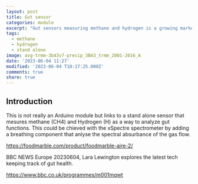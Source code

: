 ```yaml
---
layout: post
title: Gut sensor
categories: module
excerpt: "Gut sensors measuring methane and hydrogen is a growing market"
tags:
  - methane
  - hydrogen
  - stand alone
image: avg-trmm-3b43v7-precip_3B43_trmm_2001-2016_A
date: '2023-06-04 11:27'
modified: '2023-06-04 T18:17:25.000Z'
comments: true
share: true
---
```


## Introduction

This is not really an Arduino module but links to a stand alone sensor that mesures methane (CH4) and Hydrogen (H) as a way to analyze gut functions. This could be chieved with the xSpectre spectrometer by adding a breathing component that anlyse the spectral absurbance of the gas flow.

https://foodmarble.com/product/foodmarble-aire-2/

BBC NEWS Europe 20230604, Lara Lewington explores the latest tech keeping track of gut health.

https://www.bbc.co.uk/programmes/m001mqwt
